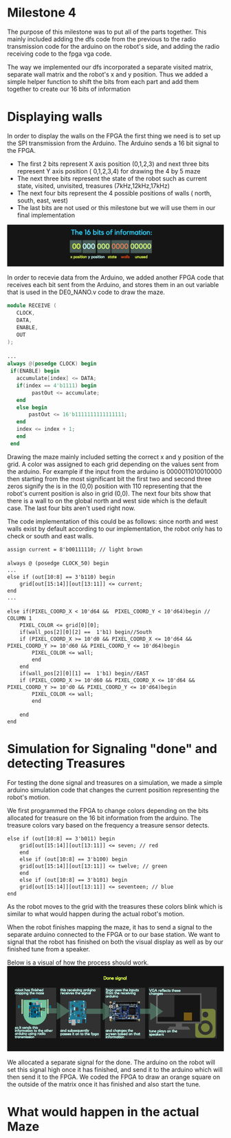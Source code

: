 # Milestone 4

The purpose of this milestone was to put all of the parts together. This mainly included adding the dfs code from the previous to the radio transmission code for the arduino on the robot's side, and adding the radio receiving code to the fpga vga code. 

The way we implemented our dfs incorporated a separate visited matrix, separate wall matrix and the robot's x and y position. Thus we added a simple helper function to shift the bits from each part and add them together to create our 16 bits of information


# Displaying walls
In order to display the walls on the FPGA the first thing we need is to set up the SPI transmission from the Arduino. The Arduino sends a 16 bit signal to the FPGA. 
  * The first 2 bits represent X axis position (0,1,2,3) and next three bits represent Y axis position ( 0,1,2,3,4) for drawing the 4     by 5 maze
  * The next three bits represent the state of the robot such as current state, visited, unvisited, treasures (7kHz,12kHz,17kHz)
  * The next four bits represent the 4 possible positions of walls ( north, south, east, west)
  * The last bits are not used or this milestone but we will use them in our final implementation
  
  ![](z1.png)
  
 In order to recevie data from the Arduino, we added another FPGA code that receives each bit sent from the Arduino, and stores them in an out variable that is used in the DE0_NANO.v code to draw the maze.
 ```verilog
 module RECEIVE (
	CLOCK,
	DATA,
	ENABLE,
	OUT
);

...
always @(posedge CLOCK) begin
  if(ENABLE) begin
  	accumulate[index] <= DATA;
	if(index == 4'b1111) begin
	     pastOut <= accumulate;
	end
	else begin
	    pastOut <= 16'b1111111111111111;
	end
	index <= index + 1;
	end
  end
 ```
Drawing the maze mainly included setting the correct x and y position of the grid. A color was assigned to each grid depending on the values sent from the arduino. 
For example if the input from the arduino is 0000011010010000 then starting from the most significant bit the first two and second three zeros signify the is in the (0,0) position with 110 representing that the robot's current position is also in grid (0,0). The next four bits show that there is a wall to on the global north and west side which is the default case. The last four bits aren't used right now.  

The code implementation of this could be as follows: since north and west walls exist by default according to our implementation, the robot only has to check or south and east walls. 
```
assign current = 8'b00111110; // light brown

always @ (posedge CLOCK_50) begin
...
else if (out[10:8] == 3'b110) begin
	grid[out[15:14]][out[13:11]] <= current;
end
...

else if(PIXEL_COORD_X < 10'd64 &&  PIXEL_COORD_Y < 10'd64)begin // COLUMN 1
	PIXEL_COLOR <= grid[0][0];
	if(wall_pos[2][0][2] ==  1'b1) begin//South
	if (PIXEL_COORD_X >= 10'd0 && PIXEL_COORD_X <= 10'd64 && PIXEL_COORD_Y >= 10'd60 && PIXEL_COORD_Y <= 10'd64)begin
		PIXEL_COLOR <= wall; 
		end			
	end
	if(wall_pos[2][0][1] ==  1'b1) begin//EAST
	if (PIXEL_COORD_X >= 10'd60 && PIXEL_COORD_X <= 10'd64 && PIXEL_COORD_Y >= 10'd0 && PIXEL_COORD_Y <= 10'd64)begin
		PIXEL_COLOR <= wall; 
		end

	end
end

```
# Simulation for Signaling "done" and detecting Treasures

For testing the done signal and treasures on a simulation, we made a simple arduino simulation code that changes the current position representing the robot's motion. 

We first programmed the FPGA to change colors depending on the bits allocated for treasure on the 16 bit information from the arduino. The treasure colors vary based on the frequency a treasure sensor detects. 

```
else if (out[10:8] == 3'b011) begin
	grid[out[15:14]][out[13:11]] <= seven; // red
	end
	else if (out[10:8] == 3'b100) begin
	grid[out[15:14]][out[13:11]] <= twelve; // green
	end
	else if (out[10:8] == 3'b101) begin
	grid[out[15:14]][out[13:11]] <= seventeen; // blue
end
```
As the robot moves to the grid with the treasures these colors blink which is similar to what would happen during the actual robot's motion. 

When the robot finishes mapping the maze, it has to send a signal to the separate arduino connected to the FPGA or to our base station. We want to signal that the robot has finished on both the visual display as well as by our finished tune from a speaker.

Below is a visual of how the process should work.
  ![](z2.png)

We allocated a separate signal for the done. The arduino on the robot will set this signal high once it has finished, and send it to the arduino which will then send it to the FPGA. We coded the FPGA to draw an orange square on the outside of the matrix once it has finished and also start the tune.

# What would happen in the actual Maze
